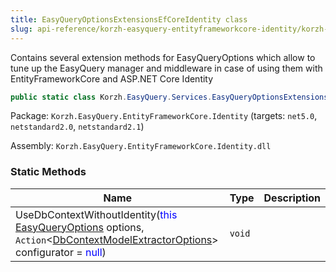 ```yaml
---
title: EasyQueryOptionsExtensionsEfCoreIdentity class
slug: api-reference/korzh-easyquery-entityframeworkcore-identity/korzh-easyquery-services-namespace/easyqueryoptionsextensionsefcoreidentity-class
---
```

Contains several extension methods for EasyQueryOptions  which allow to tune up the EasyQuery manager and middleware  in case of using them with EntityFrameworkCore and ASP.NET Core Identity
```csharp
public static class Korzh.EasyQuery.Services.EasyQueryOptionsExtensionsEfCoreIdentity

```
Package: `Korzh.EasyQuery.EntityFrameworkCore.Identity` (targets: `net5.0`, `netstandard2.0`, `netstandard2.1`)

Assembly: `Korzh.EasyQuery.EntityFrameworkCore.Identity.dll`

### Static Methods

| Name | Type | Description | 
| --- | --- | --- | 
| UseDbContextWithoutIdentity(<span style='color: blue'>this</span> [EasyQueryOptions](api-reference/korzh-easyquery/korzh-easyquery-services-namespace/easyqueryoptions-class) options, `Action`&lt;[DbContextModelExtractorOptions](api-reference/korzh-easyquery-entityframeworkcore-relational/korzh-easyquery-entityframeworkcore-namespace/dbcontextmodelextractoroptions-class)&gt; configurator = <span style='color: blue'>null</span>) | `void` |  |